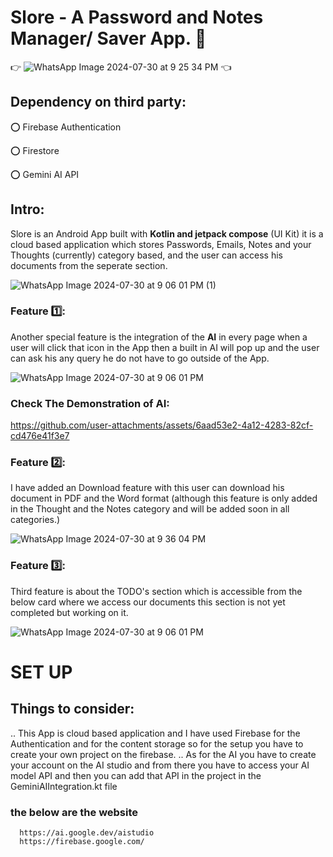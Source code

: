 ﻿# **Slore** - A Password and Notes Manager/ Saver App.   📝

   👉  ![WhatsApp Image 2024-07-30 at 9 25 34 PM](https://github.com/user-attachments/assets/0af4b82d-e40d-4d59-975b-4dc38a910b4f) 👈

## Dependency on third party:

   ⭕ Firebase Authentication
   
   ⭕ Firestore
   
   ⭕ Gemini AI API
   
   


## Intro:
  Slore is an Android App built with **Kotlin and jetpack compose** (UI Kit) it is a cloud based application which stores Passwords, Emails, Notes and your Thoughts (currently) category 
  based, and the user can access his documents from the seperate section.

![WhatsApp Image 2024-07-30 at 9 06 01 PM (1)](https://github.com/user-attachments/assets/82fc122a-f858-4cc6-b71c-6bccc30dd2d1)


### Feature 1️⃣:
Another special feature is the integration of the **AI** in every page when a user will click that icon in the App then a built in AI will pop up and the user can ask his any query he do
not have to go outside of the App.

![WhatsApp Image 2024-07-30 at 9 06 01 PM](https://github.com/user-attachments/assets/200de30e-c436-4777-ba88-2b7c091e3cd8)


### Check The Demonstration of AI:



https://github.com/user-attachments/assets/6aad53e2-4a12-4283-82cf-cd476e41f3e7



### Feature 2️⃣:

I have added an Download feature with this user can download his document in PDF and the Word format (although this feature is only added in the Thought and the Notes category and will
be added soon in all categories.)

![WhatsApp Image 2024-07-30 at 9 36 04 PM](https://github.com/user-attachments/assets/f9f6974b-83b6-40b2-a6ab-6916bae42193)


### Feature 3️⃣:

Third feature is about the TODO's section which is accessible from the below card where we access our documents this section is not yet completed but working on it.

![WhatsApp Image 2024-07-30 at 9 06 01 PM](https://github.com/user-attachments/assets/f3552c20-c3bd-4a18-a36b-fff81e711355)


# SET UP


## Things to consider:
   .. This App is cloud based application and I have used Firebase for the Authentication and for the content storage so for the setup you have to create your own project on the firebase.
   .. As for the AI you have to create your account on the AI studio and from there you have to access your AI model API and then you can add that API in the project in the
      GeminiAIIntegration.kt file

### the below are the website 

      https://ai.google.dev/aistudio
      https://firebase.google.com/

      


